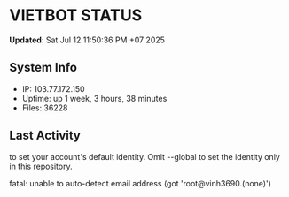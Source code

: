 # VIETBOT STATUS
**Updated**: Sat Jul 12 11:50:36 PM +07 2025

## System Info
- IP: 103.77.172.150
- Uptime: up 1 week, 3 hours, 38 minutes
- Files: 36228

## Last Activity

to set your account's default identity.
Omit --global to set the identity only in this repository.

fatal: unable to auto-detect email address (got 'root@vinh3690.(none)')
